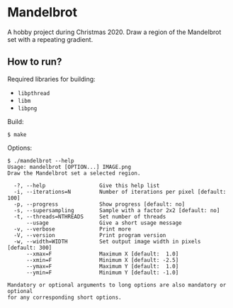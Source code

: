 # Mandelbrot

A hobby project during Christmas 2020. Draw a region of the Mandelbrot
set with a repeating gradient.

## How to run?

Required libraries for building:

 * `libpthread`
 * `libm`
 * `libpng`

Build:

```
$ make
```

Options:

```
$ ./mandelbrot --help
Usage: mandelbrot [OPTION...] IMAGE.png
Draw the Mandelbrot set a selected region.

  -?, --help                 Give this help list
  -i, --iterations=N         Number of iterations per pixel [default: 100]
  -p, --progress             Show progress [default: no]
  -s, --supersampling        Sample with a factor 2x2 [default: no]
  -t, --threads=NTHREADS     Set number of threads
      --usage                Give a short usage message
  -v, --verbose              Print more
  -V, --version              Print program version
  -w, --width=WIDTH          Set output image width in pixels [default: 300]
      --xmax=F               Maximum X [default:  1.0]
      --xmin=F               Minimum X [default: -2.5]
      --ymax=F               Maximum Y [default:  1.0]
      --ymin=F               Minimum Y [default: -1.0]

Mandatory or optional arguments to long options are also mandatory or optional
for any corresponding short options.
```
